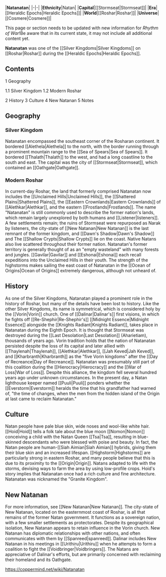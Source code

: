 |**Natanatan**|
|-|-|
|**Ethnicity**|Natan|
|**Capital**|[[Stormseat\|Stormseat]]|
|**Era**|[[Heraldic Epochs\|Heraldic Epochs]]|
|**World**|[[Roshar\|Roshar]]|
|**Universe**|[[Cosmere\|Cosmere]]|

This page or section needs to be updated with new information for *Rhythm of War*!Be aware that in its current state, it may not include all additional content yet.

**Natanatan** was one of the [[Silver Kingdoms\|Silver Kingdoms]] on [[Roshar\|Roshar]] during the [[Heraldic Epochs\|Heraldic Epochs]].

## Contents

1 Geography

1.1 Silver Kingdom
1.2 Modern Roshar


2 History
3 Culture
4 New Natanan
5 Notes


## Geography
### Silver Kingdom
Natanatan encompassed the southeast corner of the Rosharan continent. It bordered [[Alethela\|Alethela]] to the north, with the border running through a prominent mountain range to the [[Sea of Spears\|Sea of Spears]]. It bordered [[Thalath\|Thalath]] to the west, and had a long coastline to the south and east. The capital was the city of [[Stormseat\|Stormseat]], which contained an [[Oathgate\|Oathgate]].

### Modern Roshar
In current-day Roshar, the land that formerly comprised Natanatan now includes the [[Unclaimed Hills\|Unclaimed Hills]], the [[Shattered Plains\|Shattered Plains]], the [[Eastern Crownlands\|Eastern Crownlands]] of [[Alethkar\|Alethkar]], and the eastern [[Frostlands\|Frostlands]].
The name "Natanatan" is still commonly used to describe the former nation's lands, which remain largely unexplored by both humans and [[Listener\|listeners]]. A few settlements remain; the ruins of Stormseat were repurposed as Narak by listeners, the city-state of [[New Natanan\|New Natanan]] is the last remnant of the former kingdom, and [[Dawn's Shadow\|Dawn's Shadow]] and The [[Shallow Crypts\|Shallow Crypts]] lie on the coast. Native Natans also live scattered throughout their former nation.
Natanatan's former territory is generally thought of as an "empty wasteland" with many forests and jungles. [[Gavilar\|Gavilar]] and [[Eshonai\|Eshonai]] each recall expeditions into the Unclaimed Hills in their youth. The strength of the highstorms makes sailing the east coast of Natanatan in the [[Ocean of Origins\|Ocean of Origins]] extremely dangerous, although not unheard of.

## History
As one of the Silver Kingdoms, Natanatan played a prominent role in the history of Roshar, but many of the details have been lost to history. Like the other Silver Kingdoms, its name is symmetrical, which is considered holy by the [[Vorin\|Vorin]] church. One of [[Dalinar\|Dalinar's]] first visions, in which he fights off [[Re-Shephir\|Re-Shephir's]] [[Midnight Essence\|Midnight Essence]] alongside the [[Knights Radiant\|Knights Radiant]], takes place in Natanatan during the Eighth Epoch.
It is thought that Stormseat was destroyed during the [[Last Desolation\|Last Desolation]] (Aharietiam), thousands of years ago. Vorin tradition holds that the nation of Natanatan persisted despite the loss of its capital and later allied with [[Thaylenah\|Thaylenah]], [[Alethkar\|Alethkar]], [[Jah Keved\|Jah Keved]], and [[Kharbranth\|Kharbranth]] as the "five Vorin kingdoms" after the [[Day of Recreance\|Day of Recreance]]. Natanatan was presumably still part of this coalition during the [[Hierocracy\|Hierocracy]] and the [[War of Loss\|War of Loss]]. Despite this alliance, the kingdom fell several hundred years ago under unknown circumstances.
In the present day, a Natan lighthouse keeper named [[Puuli\|Puuli]] ponders whether the [[Everstorm\|Everstorm]] heralds the time that his grandfather had warned of, "the time of changes, when the men from the hidden island of the Origin at last came to reclaim Natanatan."

## Culture
Natan people have pale blue skin, wide noses and wool-like white hair. [[Hoid\|Hoid]] tells a folk tale about the blue moon [[Nomon\|Nomon]] conceiving a child with the Natan Queen [[Tsa\|Tsa]], resulting in blue-skinned descendants who were blessed with poise and beauty. In fact, the Natan people are human-[[Siah Aimian\|Siah Aimian]] hybrids, giving them their blue skin and an increased lifespan.
[[Highstorm\|Highstorms]] are particularly strong in eastern Roshar, and many people believe that this is due to its proximity to the [[Origin\|Origin]]. Natans adapted to life with the storms, devising ways to farm the area by using low-profile crops.
Hoid's story implies that Natanatan once had a rich culture and fine architecture. Natanatan was nicknamed the "Granite Kingdom".

## New Natanan
For more information, see [[New Natanan\|New Natanan]].
The city-state of New Natanan, located on the easternmost coast of Roshar, is all that remains of the former Natan government. It functions as a sovereign nation, with a few smaller settlements as protectorates. Despite its geographical isolation, New Natanan appears to retain influence in the Vorin church. New Natanan has diplomatic relationships with other nations, and often communicates with them by [[Spanreed\|spanreed]]. Dalinar includes New Natanan in his meetings in [[Urithiru\|Urithiru]] when he attempts to form a coalition to fight the [[Voidbringer\|Voidbringers]]. The Natans are appreciative of Dalinar's efforts, but are primarily concerned with reclaiming their homeland and its Oathgate.



https://coppermind.net/wiki/Natanatan